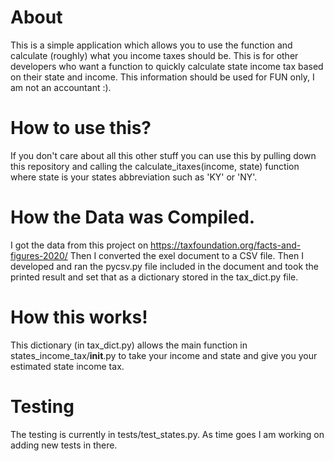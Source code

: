 # About
This is a simple application which allows you to use the function and calculate (roughly) what you income taxes should be.
This is for other developers who want a function to quickly calculate state income tax based on their state and income.
This information should be used for FUN only, I am not an accountant :).

# How to use this?
If you don't care about all this other stuff you can use this by pulling down this repository and calling the calculate_itaxes(income, state) function where state is your states abbreviation such as 'KY' or 'NY'.

# How the Data was Compiled.
I got the data from this project on https://taxfoundation.org/facts-and-figures-2020/
Then I converted the exel document to a CSV file. 
Then I developed and ran the pycsv.py file included in the document and took the printed result and set that as a dictionary stored
in the tax_dict.py file.

# How this works!
This dictionary (in tax_dict.py) allows the main function in states_income_tax/__init__.py to take your income and state and give you your estimated state income tax.

# Testing
The testing is currently in tests/test_states.py. As time goes I am working on adding new tests in there.

